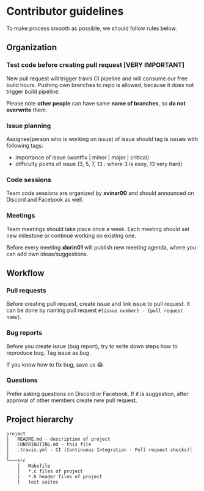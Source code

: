 # Contributor guidelines

To make process smooth as possible, we should follow rules below.

## Organization

### Test code before creating pull request **[VERY IMPORTANT]**

New pull request will trigger travis CI pipeline and will consume
our free build hours. Pushing own branches to repo is allowed, because it does not trigger build pipeline.

Please note **other people** can have same **name of branches**, so **do not overwrite** them.

### Issue planning

Assignee(person who is working on issue) of issue should tag is issues with following tags:

* importance of issue (wontfix | minor | major | critical)
* difficulty points of issue (3, 5, 7, 13 : where 3 is easy, 13 very hard)

### Code sessions

Team code sessions are organized by **xvinar00** and should announced on Discord and Facebook as well.

### Meetings

Team meetings should take place once a week. Each meeting should set new milestone or continue working on existing one.

Before every meeting **xlorin01** will publish new meeting agenda, where you can add own ideas/suggestions.

## Workflow

### Pull requests

Before creating pull request, create issue and link issue to pull request. It can be done by naming pull request `#{issue number} - {pull request name}`.

### Bug reports

Before you create issue (bug report), try to write down steps how to reproduce bug. Tag issue as *bug*.

If you know how to fix bug, save us 😂. 

### Questions

Prefer asking questions on Discord or Facebook. If it is suggestion, after approval of other members create new pull request.

## Project hierarchy

```
project
│   README.md - description of project
│   CONTRIBUTING.md - this file    
│   .travis.yml - CI (Continuous Integration - Pull request checks)│      
│
└───src
    │   Makefile
    │   *.c files of project
    |   *.h header files of project
    |   test suites

   

